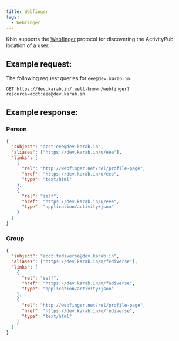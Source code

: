 ```yaml
---
title: Webfinger
tags:
  - Webfinger
---
```


Kbin supports the [Webfinger](https://tools.ietf.org/html/rfc7033) protocol for discovering the ActivityPub location of a user.

## Example request:

The following request queries for `eee@dev.karab.in`.

```
GET https://dev.karab.in/.well-known/webfinger?resource=acct:eee@dev.karab.in
```

## Example response:

### Person

```json
{
  "subject": "acct:eee@dev.karab.in",
  "aliases": ["https://dev.karab.in/u/eee"],
  "links": [
    {
      "rel": "http://webfinger.net/rel/profile-page",
      "href": "https://dev.karab.in/u/eee",
      "type": "text/html"
    },
    {
      "rel": "self",
      "href": "https://dev.karab.in/u/eee",
      "type": "application/activity+json"
    }
  ]
}
```

### Group

```json
{
  "subject": "acct:fediverse@dev.karab.in",
  "aliases": ["https://dev.karab.in/m/fediverse"],
  "links": [
    {
      "rel": "self",
      "href": "https://dev.karab.in/m/fediverse",
      "type": "application/activity+json"
    },
    {
      "rel": "http://webfinger.net/rel/profile-page",
      "href": "https://dev.karab.in/m/fediverse",
      "type": "text/html"
    }
  ]
}
```

